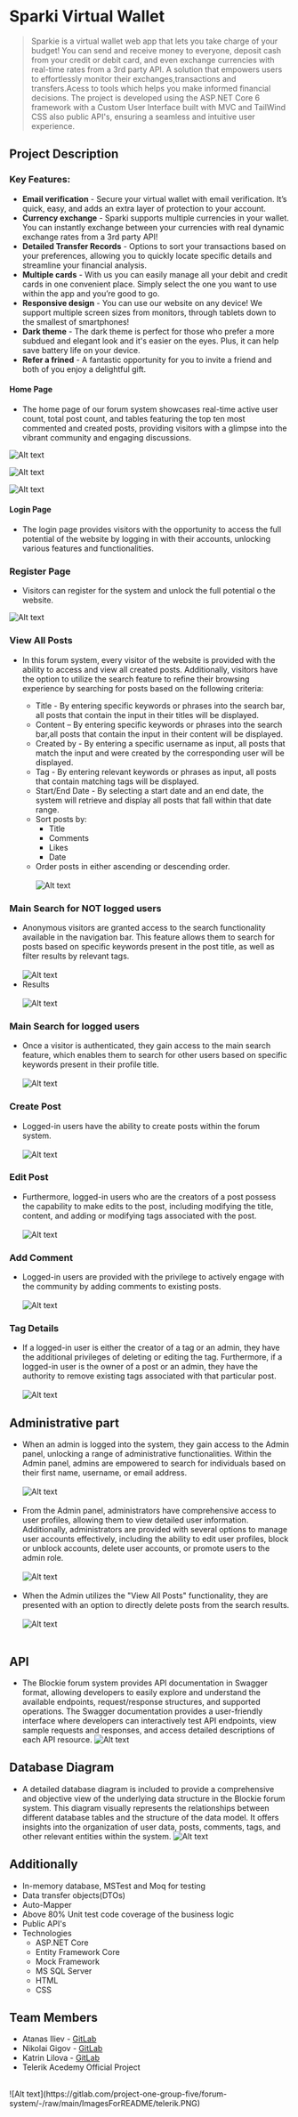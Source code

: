 
Sparki Virtual Wallet
====================


>Sparkie is a virtual wallet web app that lets you take charge of your budget! You can send and receive money to everyone, deposit cash from your credit or debit card, and even exchange currencies with real-time rates from a 3rd party API.
 A solution that empowers users to effortlessly monitor their exchanges,transactions and transfers.Acess to tools which helps you make informed financial decisions.
 The project is developed using the ASP.NET Core 6 framework with a Custom User Interface built with MVC and TailWind CSS also public API's, ensuring a seamless and intuitive user experience.

## Project Description
### Key Features:
* **Email verification** -  Secure your virtual wallet with email verification. It’s quick, easy, and adds an extra layer of protection to your account.
* **Currency exchange** -  Sparki supports multiple currencies in your wallet. You can instantly exchange between your currencies with real dynamic exchange rates from a 3rd party API!
* **Detailed Transfer Records** - Options to sort your transactions based on your preferences, allowing you to quickly locate specific details and streamline your financial analysis.
* **Multiple cards** - With us you can easily manage all your debit and credit cards in one convenient place. Simply select the one you want to use within the app and you’re good to go.
* **Responsive design** - You can use our website on any device! We support multiple screen sizes from monitors, through tablets down to the smallest of smartphones!
* **Dark theme** - The dark theme is perfect for those who prefer a more subdued and elegant look and it's easier on the eyes. Plus, it can help save battery life on your device.
* **Refer a frined** - A fantastic opportunity for you to invite a friend and both of you enjoy a delightful gift.

#### Home Page
* The home page of our forum system showcases real-time active user count, total post count, and tables featuring the top ten most commented and created posts, providing visitors with a glimpse into the vibrant community and engaging discussions.

![Alt text](https://gitlab.com/project-one-group-five/virtual-wallet/-/raw/dev/ImagesForREADME/HomePage1.png)


![Alt text](https://gitlab.com/project-one-group-five/virtual-wallet/-/raw/dev/ImagesForREADME/HomePage2.jpeg)

![Alt text](https://gitlab.com/project-one-group-five/virtual-wallet/-/raw/dev/ImagesForREADME/HomePage3.jpeg)
#### Login Page
* The login page provides visitors with the opportunity to access the full potential of the website by logging in with their accounts, unlocking various features and functionalities.



### Register Page
* Visitors can register for the system and unlock the full potential o the website.

![Alt text](https://gitlab.com/project-one-group-five/forum-system/-/raw/main/ImagesForREADME/Register.png)

### View All Posts
* In this forum system, every visitor of the website is provided with the ability to access and view all created posts. Additionally, visitors have the option to utilize the search feature to refine their browsing experience by searching for posts based on the following criteria:

     * Title - By entering specific keywords or phrases into the search bar, all posts that contain the input in their titles will be displayed. 
     * Content – By entering specific keywords or phrases into the search bar,all posts that contain the input in their content will be displayed.
     * Created by - By entering a specific username as input, all posts that match the input and were created by the corresponding user will be displayed.
     * Tag - By entering relevant keywords or phrases as input, all posts that contain matching tags will be displayed. 
	 * Start/End Date - By selecting a start date and an end date, the system will retrieve and display all posts that fall within that date range.
	 * Sort posts by:
	  	 * Title
		 * Comments
		 * Likes
		 * Date
	* Order posts in either ascending or descending order.
		<br><br>
	![Alt text](https://gitlab.com/project-one-group-five/forum-system/-/raw/main/ImagesForREADME/ViewAllPosts.png)
### Main Search for NOT logged users
* Anonymous visitors are granted access to the search functionality available in the navigation bar. This feature allows them to search for posts based on specific keywords present in the post title, as well as filter results by relevant tags.
	<br><br>
	![Alt text](https://gitlab.com/project-one-group-five/forum-system/-/raw/main/ImagesForREADME/Search.png)
* Results
	<br><br>
	![Alt text](https://gitlab.com/project-one-group-five/forum-system/-/raw/main/ImagesForREADME/NOTloggedResults.png)
	
### Main Search for logged users
* Once a visitor is authenticated, they gain access to the main search feature, which enables them to search for other users based on specific keywords present in their profile title.
	<br><br>
	![Alt text](https://gitlab.com/project-one-group-five/forum-system/-/raw/main/ImagesForREADME/LoggedResults.png)
### Create Post 
* Logged-in users have the ability to create posts within the forum system.
	<br><br>
	![Alt text](https://gitlab.com/project-one-group-five/forum-system/-/raw/main/ImagesForREADME/CreatePost.png)
### Edit Post
* Furthermore, logged-in users who are the creators of a post possess the capability to make edits to the post, including modifying the title, content, and adding or modifying tags associated with the post.
	<br><br>
	![Alt text](https://gitlab.com/project-one-group-five/forum-system/-/raw/main/ImagesForREADME/EditPost.png)
### Add Comment
* Logged-in users are provided with the privilege to actively engage with the community by adding comments to existing posts.
	<br><br>
    ![Alt text](https://gitlab.com/project-one-group-five/forum-system/-/raw/main/ImagesForREADME/AddComment.png)
### Tag Details
* If a logged-in user is either the creator of a tag or an admin, they have the additional privileges of deleting or editing the tag. Furthermore, if a logged-in user is the owner of a post or an admin, they have the authority to remove existing tags associated with that particular post.
	<br><br>
    ![Alt text](https://gitlab.com/project-one-group-five/forum-system/-/raw/main/ImagesForREADME/TagDetails.png)
## Administrative part
* When an admin is logged into the system, they gain access to the Admin panel, unlocking a range of administrative functionalities. Within the Admin panel, admins are empowered to search for individuals based on their first name, username, or email address.
	<br><br>
    ![Alt text](https://gitlab.com/project-one-group-five/forum-system/-/raw/main/ImagesForREADME/AdminPanel.png)
	<br><br>
* From the Admin panel, administrators have comprehensive access to user profiles, allowing them to view detailed user information. Additionally, administrators are provided with several options to manage user accounts effectively, including the ability to edit user profiles, block or unblock accounts, delete user accounts, or promote users to the admin role.
	<br><br>
    ![Alt text](https://gitlab.com/project-one-group-five/forum-system/-/raw/main/ImagesForREADME/Admin.png)
	<br><br>
* When the Admin utilizes the "View All Posts" functionality, they are presented with an option to directly delete posts from the search results.
	<br><br>
    ![Alt text](https://gitlab.com/project-one-group-five/forum-system/-/raw/main/ImagesForREADME/AdminPosts.png)
	<br><br>
## API
* The Blockie forum system provides API documentation in Swagger format, allowing developers to easily explore and understand the available endpoints, request/response structures, and supported operations. The Swagger documentation provides a user-friendly interface where developers can interactively test API endpoints, view sample requests and responses, and access detailed descriptions of each API resource. 
    ![Alt text](https://gitlab.com/project-one-group-five/forum-system/-/raw/main/ImagesForREADME/API.png)
## Database Diagram
* A detailed database diagram is included to provide a comprehensive and objective view of the underlying data structure in the Blockie forum system. This diagram visually represents the relationships between different database tables and the structure of the data model. It offers insights into the organization of user data, posts, comments, tags, and other relevant entities within the system. 
    ![Alt text](https://gitlab.com/project-one-group-five/forum-system/-/raw/main/ImagesForREADME/DatabaseDiagram.png)

## Additionally
* In-memory database, MSTest and Moq for testing
* Data transfer objects(DTOs)
* Auto-Mapper
* Above 80% Unit test code coverage of the business logic
* Public API's
* Technologies
     * ASP.NET Core
	 * Entity Framework Core
	 * Mock Framework
	 * MS SQL Server
	 * HTML
	 * CSS
## Team Members
* Atanas Iliev - [GitLab](https://gitlab.com/atanasiliev1293)
* Nikolai Gigov - [GitLab](https://gitlab.com/NG02)
* Katrin Lilova - [GitLab](https://gitlab.com/katrinlilova)
* Telerik Acedemy Official Project
<br>
![Alt text](https://gitlab.com/project-one-group-five/forum-system/-/raw/main/ImagesForREADME/telerik.PNG)